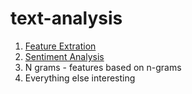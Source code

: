# text-analysis

1. [Feature Extration](https://github.com/ritalulu/text-analysis/blob/master/FeatureExtration.md)
2. [Sentiment Analysis](https://github.com/ritalulu/text-analysis/blob/master/SentimentAnalysis.md)
3. N grams - features based on n-grams
4. Everything else interesting
